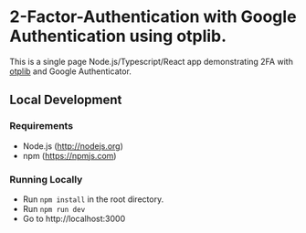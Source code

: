# 2-Factor-Authentication with Google Authentication using otplib.

This is a single page Node.js/Typescript/React app demonstrating 2FA with [otplib](https://www.npmjs.com/package/otplib) and Google Authenticator.

## Local Development

### Requirements

* Node.js (http://nodejs.org)
* npm (https://npmjs.com)

### Running Locally

* Run `npm install` in the root directory.
* Run `npm run dev`
* Go to http://localhost:3000
